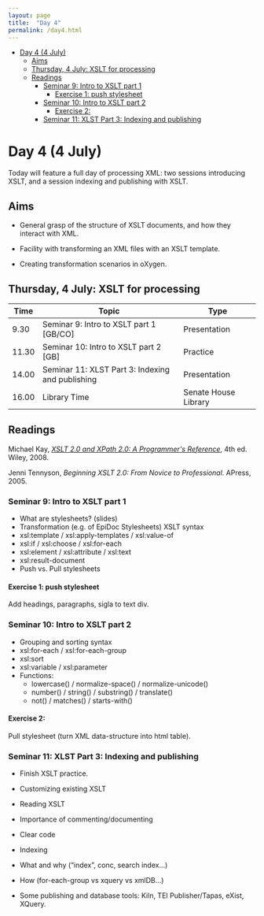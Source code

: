 ```yaml
---
layout: page
title:  "Day 4"
permalink: /day4.html
---
```


<!-- @import "[TOC]" {cmd="toc" depthFrom=1 depthTo=6 orderedList=false} -->
<!-- code_chunk_output -->

* [Day 4 (4 July)](#day-4-4-july)
	* [Aims](#aims)
	* [Thursday, 4 July: XSLT for processing](#thursday-4-july-xslt-for-processing)
	* [Readings](#readings)
		* [Seminar 9: Intro to XSLT part 1](#seminar-9-intro-to-xslt-part-1)
			* [Exercise 1: push stylesheet](#exercise-1-push-stylesheet)
		* [Seminar 10: Intro to XSLT part 2](#seminar-10-intro-to-xslt-part-2)
			* [Exercise 2:](#exercise-2)
		* [Seminar 11: XLST Part 3: Indexing and publishing](#seminar-11-xlst-part-3-indexing-and-publishing)

<!-- /code_chunk_output -->

# Day 4 (4 July)

Today will feature a full day of processing XML: two sessions introducing XSLT, and a session indexing and publishing with XSLT.

## Aims

- General grasp of the structure of XSLT documents, and how they interact with XML.

- Facility with transforming an XML files with an XSLT template.

- Creating transformation scenarios in oXygen.

## Thursday, 4 July: XSLT for processing

|Time   | Topic   | Type |
|---|---|---|
|9.30	| Seminar 9: Intro to XSLT part 1 [GB/CO] | Presentation |
| 11.30	| Seminar 10: Intro to XSLT part 2 [GB] | Practice |
| 14.00 | Seminar 11: XLST Part 3: Indexing and publishing | Presentation |
| 16.00   | Library Time   | Senate House Library  |

## Readings

Michael Kay, [*XSLT 2.0 and XPath 2.0: A Programmer's Reference*](https://books.google.co.uk/books?id=lK4vGUcQFs4C&printsec=frontcover&source=gbs_ge_summary_r&cad=0#v=onepage&q&f=false), 4th ed. Wiley, 2008.

Jenni Tennyson, *Beginning XSLT 2.0: From Novice to Professional*. APress, 2005.

### Seminar 9: Intro to XSLT part 1

- What are stylesheets? (slides)
- Transformation (e.g. of EpiDoc Stylesheets)
XSLT syntax
- xsl:template / xsl:apply-templates / xsl:value-of
- xsl:if / xsl:choose / xsl:for-each
- xsl:element / xsl:attribute / xsl:text
- xsl:result-document
- Push vs. Pull stylesheets

#### Exercise 1: push stylesheet
Add headings, paragraphs, sigla to text div.


### Seminar 10: Intro to XSLT part 2

- Grouping and sorting syntax
- xsl:for-each / xsl:for-each-group
- xsl:sort
- xsl:variable / xsl:parameter
- Functions:
    - lowercase() / normalize-space() / normalize-unicode()
    - number() / string() / substring() / translate()
    - not() / matches() / starts-with()

#### Exercise 2:
Pull stylesheet (turn XML data-structure into html table).


### Seminar 11: XLST Part 3: Indexing and publishing

- Finish XSLT practice.

- Customizing existing XSLT
- Reading XSLT
- Importance of commenting/documenting
- Clear code
- Indexing
- What and why (“index”, conc, search index…)
- How (for-each-group vs xquery vs xmlDB…)

- Some publishing and database tools: Kiln, TEI Publisher/Tapas, eXist, XQuery.

